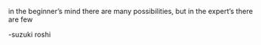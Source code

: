 in the beginner’s mind there are many possibilities, but in the expert’s there are few

-suzuki roshi
